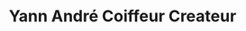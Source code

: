 ---
title: "Yann André Coiffeur Createur"
url: /questembert/yann-andre-coiffeur-createur/
shop: Friseur
---